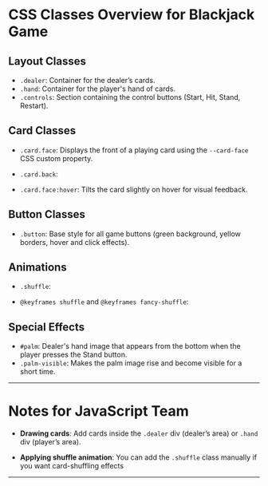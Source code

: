 # CSS Classes Overview for Blackjack Game

## Layout Classes
- `.dealer`: Container for the dealer’s cards.
- `.hand`: Container for the player's hand of cards.
- `.controls`: Section containing the control buttons (Start, Hit, Stand, Restart).

## Card Classes
- `.card.face`: Displays the front of a playing card using the `--card-face` CSS custom property.

- `.card.back`:

- `.card.face:hover`: Tilts the card slightly on hover for visual feedback.

## Button Classes
- `.button`: Base style for all game buttons (green background, yellow borders, hover and click effects).

## Animations
- `.shuffle`:

- `@keyframes shuffle` and `@keyframes fancy-shuffle`:

## Special Effects
- `#palm`: Dealer's hand image that appears from the bottom when the player presses the Stand button.
- `.palm-visible`: Makes the palm image rise and become visible for a short time.

---

# Notes for JavaScript Team

- **Drawing cards**:
  Add cards inside the `.dealer` div (dealer’s area) or `.hand` div (player’s area).
  
- **Applying shuffle animation**:
  You can add the `.shuffle` class manually if you want card-shuffling effects

-----